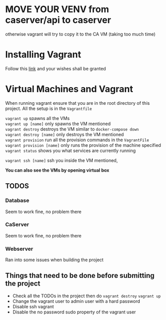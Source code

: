 # MOVE YOUR VENV from caserver/api to caserver 
otherwise vagrant will try to copy it to the CA VM (taking too much time)

# Installing Vagrant
Follow this [link](https://www.vagrantup.com/downloads) and your wishes shall
be granted


# Virtual Machines and Vagrant
When running vagrant ensure that you are in the root directory of this project.
All the setup is in the `Vagrantfile`

`vagrant up` spawns all the VMs  
`vagrant up [name]` only spawns the VM mentioned  
`vagrant destroy` destroys the VM similar to `docker-compose down`  
`vagrant destroy [name]` only destroys the VM mentioned  
`vagrant provision` run all the provision commands in the `VagrantFile`  
`vagrant provision [name]` only runs the provision of the machine specified  
`vagrant status` shows you what services are currently running

`vagrant ssh [name]` ssh you inside the VM mentioned,

**You can also see the VMs by opening virtual box**

## TODOS

### Database
Seem to work fine, no problem there

### CaServer
Seem to work fine, no problem there

### Webserver
Ran into some issues when building the project

## Things that need to be done before submitting the project
- Check all the TODOs in the project then do `vagrant destroy` `vagrant up`
- Change the vagrant user to admin user with a hard password
- Disable ssh vagrant
- Disable the no password sudo property of the vagrant user

